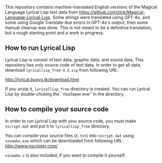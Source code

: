 This repository contains machine-translated English versions of the Magical Language Lyrical Lisp text data from https://github.com/zick/Magical-Language-Lyrical-Lisp. Some strings were translated using GPT-4o, and some using Google Translate due errors in GPT-4o's output, then some manual cleanup was done. This is not meant to be a definitive translation, but a rough starting point and a work in progress.

## How to run Lyrical Lisp

Lyrical Lisp is consist of text data, graphic data, and sound data. This repository has only source code of text data. In order to get all data, download `lyricallisp_free-X.X.zip` from following URL:

  http://lyrical.bugyo.tk/download.html

If you unzip it, `lyricallisp_free` directory is created. You can run Lyrical Lisp by double-clicking the ``nsclisper.exe'' in the directory.

## How to compile your source code

In order to run Lyrical Lisp with your source code, you must make `nscript.dat` and put it to `lyricallisp_free` directory.

You can compile your source files (`X.txt`) into `nscript.dat` using `nscmake.exe` which can be downloaded from following URL: http://www.nscripter.com/

`nscmake.c` is also included, if you want to compile it yourself.